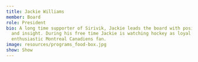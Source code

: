 ```yaml
---
title: Jackie Williams
member: Board
role: President
bio: A long time supporter of Sirivik, Jackie leads the board with positivity
  and insight. During his free time Jackie is watching hockey as loyal and
  enthusiastic Montreal Canadiens fan.
image: resources/programs_food-box.jpg
show: Show
---
```

